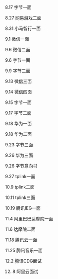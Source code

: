 8.17 字节一面

8.27 网易游戏二面

8.31 小马智行一面

9.1 微信一面

9.6 微信二面

9.6 字节一面

9.9 字节二面

9.13 微信三面

9.14 微信四面

9.15 字节一面

9.17 字节二面

9.18 华为一面 

9.18 华为二面

9.23 字节三面

9.26 华为三面

9.26 字节意向书

9.27 tplink一面

10.9 tplink二面

10.11 tplink三面

10.19 腾讯IEG一面

11.4 阿里巴巴达摩院一面

11.6 达摩院二面

11.18 腾讯云一面

11.25 腾讯音乐一面

12.2 腾讯CDG面试

12. 8 阿里云面试

